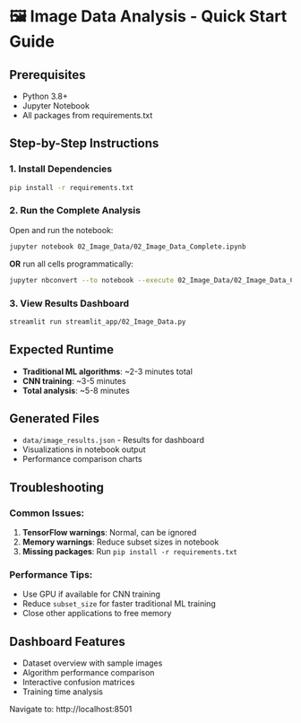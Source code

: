 # 🖼️ Image Data Analysis - Quick Start Guide

## Prerequisites
- Python 3.8+
- Jupyter Notebook
- All packages from requirements.txt

## Step-by-Step Instructions

### 1. Install Dependencies
```bash
pip install -r requirements.txt
```

### 2. Run the Complete Analysis
Open and run the notebook:
```bash
jupyter notebook 02_Image_Data/02_Image_Data_Complete.ipynb
```

**OR** run all cells programmatically:
```bash
jupyter nbconvert --to notebook --execute 02_Image_Data/02_Image_Data_Complete.ipynb
```

### 3. View Results Dashboard
```bash
streamlit run streamlit_app/02_Image_Data.py
```

## Expected Runtime
- **Traditional ML algorithms**: ~2-3 minutes total
- **CNN training**: ~3-5 minutes
- **Total analysis**: ~5-8 minutes

## Generated Files
- `data/image_results.json` - Results for dashboard
- Visualizations in notebook output
- Performance comparison charts

## Troubleshooting

### Common Issues:
1. **TensorFlow warnings**: Normal, can be ignored
2. **Memory warnings**: Reduce subset sizes in notebook
3. **Missing packages**: Run `pip install -r requirements.txt`

### Performance Tips:
- Use GPU if available for CNN training
- Reduce `subset_size` for faster traditional ML training
- Close other applications to free memory

## Dashboard Features
- Dataset overview with sample images
- Algorithm performance comparison
- Interactive confusion matrices
- Training time analysis

Navigate to: http://localhost:8501
